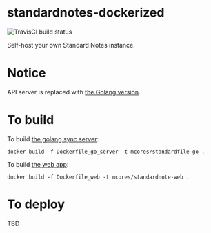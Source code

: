 # standardnotes-dockerized

![TravisCI build status](https://travis-ci.com/JokerQyou/standardnotes-dockerized.svg?branch=master)

Self-host your own Standard Notes instance.

# Notice

API server is replaced with [the Golang version][go_server].

# To build

To build [the golang sync server][go_server]:

```shell
docker build -f Dockerfile_go_server -t mcores/standardfile-go .
```

To build [the web app][web_app]:

```shell
docker build -f Dockerfile_web -t mcores/standardnote-web .
```

# To deploy

TBD

[go_server]: https://github.com/tectiv3/standardfile
[web_app]: https://github.com/standardnotes/web

